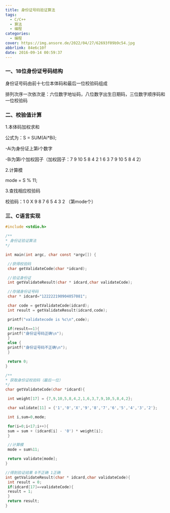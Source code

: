 ```yaml
---
title: 身份证号码验证算法
tags:
  - C/C++
  - 算法
  - 编程
categories:
  - 编程
cover: https://img.ansore.de/2022/04/27/62693f09b9c54.jpg
abbrlink: 84e6c10f
date: 2016-09-14 00:59:37
---
```


### 一、18位身份证号码结构

身份证号码由前十七位本体码和最后一位校验码组成

排列次序一次依次是：六位数字地址码，八位数字出生日期码，三位数字顺序码和一位校验码

### 二、校验值计算

1.本体码加权求和

公式为：S = SUM(Ai*Bi);

-Ai为身份证上第i个数字

-Bi为第i个加权因子（加权因子：7 9 10 5 8 4 2 1 6 3 7 9 10 5 8 4 2）

2.计算模

mode = S % 11;

3.查找相应校验码

校验码：1 0 X 9 8 7 6 5 4 3 2 （第mode个）

### 三、C语言实现

```c
#include <stdio.h>

/**
* 身份证验证算法
*/

int main(int argc, char const *argv[]) {

 //获得校验码
 char getValidateCode(char *idcard);

 //验证身份证
 int getValidateResult(char * idcard,char validateCode);

 //存储身份证号码
 char * idcard="122222190904057081";

 char code = getValidateCode(idcard);
 int result = getValidateResult(idcard,code);

 printf("validatecode is %c\n",code);

 if(result==1){
 printf("身份证号码正确\n");
 }
 else {
 printf("身份证号码不正确\n");
 }

 return 0;
}

/**
* 获取身份证校验码（最后一位）
*/
char getValidateCode(char *idcard){

 int weight[17] = {7,9,10,5,8,4,2,1,6,3,7,9,10,5,8,4,2};

 char validate[11] = {'1','0','X','9','8','7','6','5','4','3','2'};

 int i,sum=0,mode;

 for(i=0;i<17;i++){
 sum = sum + (idcard[i] - '0') * weight[i];
 }

 //计算模
 mode = sum%11;

 return validate[mode];
}

//得到验证结果 0不正确 1正确
int getValidateResult(char * idcard,char validateCode){
 int result = 0;
 if(idcard[17]==validateCode){
 result = 1;
 }
 return result;
}
```
